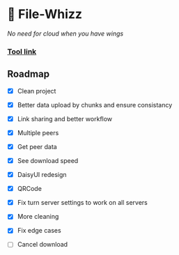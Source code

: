 # 🐝 File-Whizz
*No need for cloud when you have wings*

### [Tool link](https://file.klemek.fr/)

## Roadmap

* [x] Clean project
* [x] Better data upload by chunks and ensure consistancy
* [x] Link sharing and better workflow
* [x] Multiple peers
* [x] Get peer data
* [x] See download speed
* [x] DaisyUI redesign
* [x] QRCode
* [x] Fix turn server settings to work on all servers
* [x] More cleaning
* [x] Fix edge cases
* [ ] Cancel download


